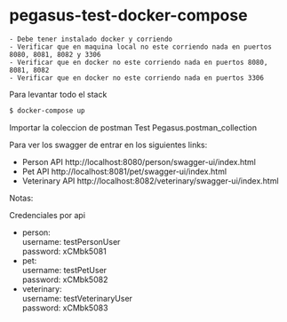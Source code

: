 # pegasus-test-docker-compose
```
- Debe tener instalado docker y corriendo
- Verificar que en maquina local no este corriendo nada en puertos 8080, 8081, 8082 y 3306
- Verificar que en docker no este corriendo nada en puertos 8080, 8081, 8082
- Verificar que en docker no este corriendo nada en puertos 3306
```



Para levantar todo el stack 
```sh
$ docker-compose up
```
Importar la coleccion de postman Test Pegasus.postman_collection

Para ver los swagger de entrar en los siguientes links:

- Person API http://localhost:8080/person/swagger-ui/index.html
- Pet API http://localhost:8081/pet/swagger-ui/index.html
- Veterinary API http://localhost:8082/veterinary/swagger-ui/index.html


Notas:

Credenciales por api
- person: <br />
    username: testPersonUser <br />
    password: xCMbk5081
- pet: <br />
    username: testPetUser <br />
    password: xCMbk5082
- veterinary: <br />
    username: testVeterinaryUser <br />
    password: xCMbk5083